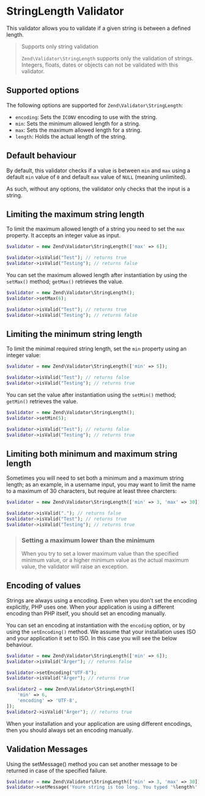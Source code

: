 # StringLength Validator

This validator allows you to validate if a given string is between a defined
length.

> Supports only string validation
>
> `Zend\Validator\StringLength` supports only the validation of strings.
> Integers, floats, dates or objects can not be validated with this validator.

## Supported options

The following options are supported for `Zend\Validator\StringLength`:

- `encoding`: Sets the `ICONV` encoding to use with the string.
- `min`: Sets the minimum allowed length for a string.
- `max`: Sets the maximum allowed length for a string.
- `length`: Holds the actual length of the string.

## Default behaviour

By default, this validator checks if a value is between `min` and `max` using a
default `min` value of `0` and default `max` value of `NULL` (meaning unlimited).

As such, without any options, the validator only checks that the input is a
string.

## Limiting the maximum string length

To limit the maximum allowed length of a string you need to set the `max`
property. It accepts an integer value as input.

```php
$validator = new Zend\Validator\StringLength(['max' => 6]);

$validator->isValid("Test"); // returns true
$validator->isValid("Testing"); // returns false
```

You can set the maximum allowed length after instantiation by using the
`setMax()` method; `getMax()` retrieves the value.

```php
$validator = new Zend\Validator\StringLength();
$validator->setMax(6);

$validator->isValid("Test"); // returns true
$validator->isValid("Testing"); // returns false
```

## Limiting the minimum string length

To limit the minimal required string length, set the `min`
property using an integer value:

```php
$validator = new Zend\Validator\StringLength(['min' => 5]);

$validator->isValid("Test"); // returns false
$validator->isValid("Testing"); // returns true
```

You can set the value after instantiation using the `setMin()`
method; `getMin()` retrieves the value.

```php
$validator = new Zend\Validator\StringLength();
$validator->setMin(5);

$validator->isValid("Test"); // returns false
$validator->isValid("Testing"); // returns true
```

## Limiting both minimum and maximum string length

Sometimes you will need to set both a minimum and a maximum string length;
as an example, in a username input, you may want to limit the name to a maximum
of 30 characters, but require at least three charcters:

```php
$validator = new Zend\Validator\StringLength(['min' => 3, 'max' => 30]);

$validator->isValid("."); // returns false
$validator->isValid("Test"); // returns true
$validator->isValid("Testing"); // returns true
```

> ### Setting a maximum lower  than the minimum
>
> When you try to set a lower maximum value than the specified minimum value, or
> a higher minimum value as the actual maximum value, the validator will raise
> an exception.

## Encoding of values

Strings are always using a encoding. Even when you don't set the encoding
explicitly, PHP uses one. When your application is using a different encoding
than PHP itself, you should set an encoding manually.

You can set an encoding at instantiation with the `encoding` option, or by using
the `setEncoding()` method. We assume that your installation uses ISO and your
application it set to ISO. In this case you will see the below behaviour.

```php
$validator = new Zend\Validator\StringLength(['min' => 6]);
$validator->isValid("Ärger"); // returns false

$validator->setEncoding("UTF-8");
$validator->isValid("Ärger"); // returns true

$validator2 = new Zend\Validator\StringLength([
    'min' => 6,
    'encoding' => 'UTF-8',
]);
$validator2->isValid("Ärger"); // returns true
```

When your installation and your application are using different encodings, then
you should always set an encoding manually.

## Validation Messages
Using the setMessage() method you can set another message to be returned in case of the specified failure.

```php
$validator = new Zend\Validator\StringLength(['min' => 3, 'max' => 30]);
$validator->setMessage('Youre string is too long. You typed '%length%' chars.', Zend\Validator\StringLength::TOO_LONG);
```
